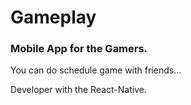 # Gameplay

### Mobile App for the Gamers.

You can do schedule game with friends...

Developer with the React-Native.
